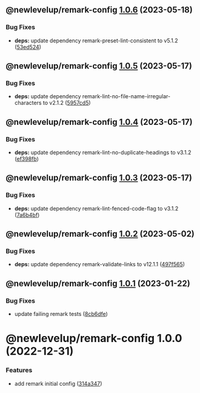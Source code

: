 ## @newlevelup/remark-config [1.0.6](https://github.com/newlevelup/config/compare/@newlevelup/remark-config@1.0.5...@newlevelup/remark-config@1.0.6) (2023-05-18)


### Bug Fixes

* **deps:** update dependency remark-preset-lint-consistent to v5.1.2 ([53ed524](https://github.com/newlevelup/config/commit/53ed5245fba7c3780ecfa78fe64f0ae7087bded2))

## @newlevelup/remark-config [1.0.5](https://github.com/newlevelup/config/compare/@newlevelup/remark-config@1.0.4...@newlevelup/remark-config@1.0.5) (2023-05-17)


### Bug Fixes

* **deps:** update dependency remark-lint-no-file-name-irregular-characters to v2.1.2 ([5957cd5](https://github.com/newlevelup/config/commit/5957cd5030290c1507247aff312da58c7661384f))

## @newlevelup/remark-config [1.0.4](https://github.com/newlevelup/config/compare/@newlevelup/remark-config@1.0.3...@newlevelup/remark-config@1.0.4) (2023-05-17)


### Bug Fixes

* **deps:** update dependency remark-lint-no-duplicate-headings to v3.1.2 ([ef398fb](https://github.com/newlevelup/config/commit/ef398fbc26b1c76ee324c2cd244ea36e8e7cae19))

## @newlevelup/remark-config [1.0.3](https://github.com/newlevelup/config/compare/@newlevelup/remark-config@1.0.2...@newlevelup/remark-config@1.0.3) (2023-05-17)


### Bug Fixes

* **deps:** update dependency remark-lint-fenced-code-flag to v3.1.2 ([7a6b4bf](https://github.com/newlevelup/config/commit/7a6b4bf8db27081d6d4babed1d738443c6b25476))

## @newlevelup/remark-config [1.0.2](https://github.com/newlevelup/config/compare/@newlevelup/remark-config@1.0.1...@newlevelup/remark-config@1.0.2) (2023-05-02)


### Bug Fixes

* **deps:** update dependency remark-validate-links to v12.1.1 ([497f565](https://github.com/newlevelup/config/commit/497f5652689a51ef81c2b00863312c2ec0003c83))

## @newlevelup/remark-config [1.0.1](https://github.com/newlevelup/config/compare/@newlevelup/remark-config@1.0.0...@newlevelup/remark-config@1.0.1) (2023-01-22)


### Bug Fixes

* update failing remark tests ([8cb6dfe](https://github.com/newlevelup/config/commit/8cb6dfe7263673b56db709b3f6dd600b30552c94))

# @newlevelup/remark-config 1.0.0 (2022-12-31)


### Features

* add remark initial config ([314a347](https://github.com/newlevelup/config/commit/314a3471e756a68ffb88acc4d82347311cbab3bb))
